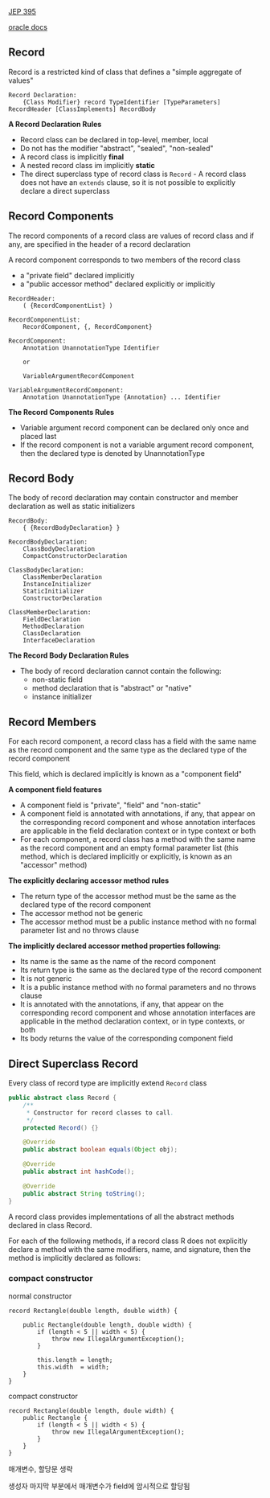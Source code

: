 [JEP 395](https://openjdk.org/jeps/395)

[oracle docs](https://docs.oracle.com/en/java/javase/17/language/records.html)

## Record

Record is a restricted kind of class that defines a "simple aggregate of values"

```text
Record Declaration:
    {Class Modifier} record TypeIdentifier [TypeParameters] RecordHeader [ClassImplements] RecordBody
```

**A Record Declaration Rules** 
- Record class can be declared in top-level, member, local
- Do not has the modifier "abstract", "sealed", "non-sealed"
- A record class is implicitly **final**
- A nested record class im implicitly **static**
- The direct superclass type of record class is `Record` - A record class does not have an `extends` clause, so it is not possible to explicitly declare a direct superclass 

## Record Components

The record components of a record class are values of record class and if any, are specified in the header of a record declaration

A record component corresponds to two members of the record class
- a "private field" declared implicitly
- a "public accessor method" declared explicitly or implicitly

```text
RecordHeader:
    ( {RecordComponentList} )
    
RecordComponentList:
    RecordComponent, {, RecordComponent}
    
RecordComponent:
    Annotation UnannotationType Identifier
    
    or 
    
    VariableArgumentRecordComponent

VariableArgumentRecordComponent:
    Annotation UnannotationType {Annotation} ... Identifier
```

**The Record Components Rules**
- Variable argument record component can be declared only once and placed last
- If the record component is not a variable argument record component, then the declared type is denoted by UnannotationType

## Record Body

The body of record declaration may contain constructor and member declaration as well as static initializers

```text
RecordBody:
    { {RecordBodyDeclaration} }
    
RecordBodyDeclaration:
    ClassBodyDeclaration
    CompactConstructorDeclaration
```

```text
ClassBodyDeclaration:
    ClassMemberDeclaration
    InstanceInitializer
    StaticInitializer
    ConstructorDeclaration
    
ClassMemberDeclaration:
    FieldDeclaration
    MethodDeclaration
    ClassDeclaration
    InterfaceDeclaration
```

**The Record Body Declaration Rules**
- The body of record declaration cannot contain the following:
  - non-static field
  - method declaration that is "abstract" or "native"
  - instance initializer

## Record Members

For each record component, a record class has a field with the same name as the record component and the same type as the declared type of the record component

This field, which is declared implicitly is known as a "component field"

**A component field features**
- A component field is "private", "field" and "non-static" 
- A component field is annotated with annotations, if any, that appear on the corresponding record component and whose annotation interfaces are applicable in the field declaration context or in type context or both
- For each component, a record class has a method with the same name as the record component and an empty formal parameter list (this method, which is declared implicitly or explicitly, is known as an "accessor" method)

**The explicitly declaring accessor method rules**
- The return type of the accessor method must be the same as the declared type of the record component
- The accessor method not be generic
- The accessor method must be a public instance method with no formal parameter list and no throws clause

**The implicitly declared accessor method properties following:**
- Its name is the same as the name of the record component
- Its return type is the same as the declared type of the record component
- It is not generic
- It is a public instance method with no formal parameters and no throws clause 
- It is annotated with the annotations, if any, that appear on the corresponding record component and whose annotation interfaces are applicable in the method declaration context, or in type contexts, or both
- Its body returns the value of the corresponding component field

## Direct Superclass Record

Every class of record type are implicitly extend `Record` class

```java
public abstract class Record {
    /**
     * Constructor for record classes to call.
     */
    protected Record() {}

    @Override
    public abstract boolean equals(Object obj);

    @Override
    public abstract int hashCode();

    @Override
    public abstract String toString();
}
```

A record class provides implementations of all the abstract methods declared in class Record. 

For each of the following methods, if a record class R does not explicitly declare a method with the same modifiers, name, and signature, then the method is implicitly declared as follows:



### compact constructor

normal constructor 

```
record Rectangle(double length, double width) {

    public Rectangle(double length, double width) {
        if (length < 5 || width < 5) {
            throw new IllegalArgumentException();
        }

        this.length = length;
        this.width  = width;
    }
}
```

compact constructor

```
record Rectangle(double length, doule width) {
    public Rectangle {
        if (length < 5 || width < 5) {
            throw new IllegalArgumentException();
        }
    }
}
```

매개변수, 할당문 생략

생성자 마지막 부분에서 매개변수가 field에 암시적으로 할당됨




